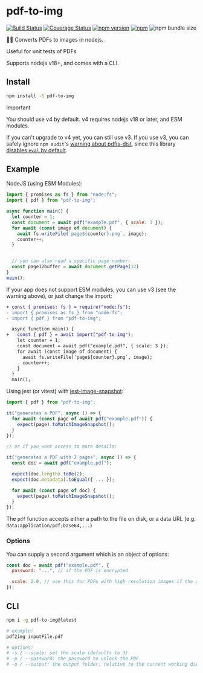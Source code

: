 # pdf-to-img

[![Build Status](https://github.com/k-yle/pdf-to-img/workflows/Build%20and%20Test/badge.svg)](https://github.com/k-yle/pdf-to-img/actions)
[![Coverage Status](https://coveralls.io/repos/github/k-yle/pdf-to-img/badge.svg?branch=main&t=LQmPNl)](https://coveralls.io/github/k-yle/pdf-to-img?branch=main)
[![npm version](https://badge.fury.io/js/pdf-to-img.svg)](https://badge.fury.io/js/pdf-to-img)
[![npm](https://img.shields.io/npm/dt/pdf-to-img.svg)](https://www.npmjs.com/package/pdf-to-img)
![npm bundle size](https://img.shields.io/bundlephobia/minzip/pdf-to-img)

📃📸 Converts PDFs to images in nodejs.

Useful for unit tests of PDFs

Supports nodejs v18+, and comes with a CLI.

## Install

```sh
npm install -S pdf-to-img
```

> [!IMPORTANT]
> You should use v4 by default. v4 requires nodejs v18 or later, and ESM modules.
>
> If you can't upgrade to v4 yet, you can still use v3. If you use v3, you can safely ignore `npm audit`'s [warning about pdfjs-dist](https://github.com/advisories/GHSA-wgrm-67xf-hhpq), since this library [disables `eval` by default](https://github.com/k-yle/pdf-to-img/commit/bdac3a1dcc2004c3f1fe7380bbb860086ec2746f).

## Example

NodeJS (using ESM Modules):

```js
import { promises as fs } from "node:fs";
import { pdf } from "pdf-to-img";

async function main() {
  let counter = 1;
  const document = await pdf("example.pdf", { scale: 3 });
  for await (const image of document) {
    await fs.writeFile(`page${counter}.png`, image);
    counter++;
  }


  // you can also read a specific page number:
  const page12buffer = await document.getPage(12)
}
main();
```

If your app does not support ESM modules, you can use v3 (see the warning above), or just change the import:

```diff
+ const { promises: fs } = require("node:fs");
- import { promises as fs } from "node:fs";
- import { pdf } from "pdf-to-img";

  async function main() {
+   const { pdf } = await import("pdf-to-img");
    let counter = 1;
    const document = await pdf("example.pdf", { scale: 3 });
    for await (const image of document) {
      await fs.writeFile(`page${counter}.png`, image);
      counter++;
    }
  }
  main();
```

Using jest (or vitest) with [jest-image-snapshot](https://npm.im/jest-image-snapshot):

```js
import { pdf } from "pdf-to-img";

it("generates a PDF", async () => {
  for await (const page of await pdf("example.pdf")) {
    expect(page).toMatchImageSnapshot();
  }
});

// or if you want access to more details:

it("generates a PDF with 2 pages", async () => {
  const doc = await pdf("example.pdf");

  expect(doc.length).toBe(2);
  expect(doc.metadata).toEqual({ ... });

  for await (const page of doc) {
    expect(page).toMatchImageSnapshot();
  }
});

```

The `pdf` function accepts either a path to the file on disk, or a data URL (e.g. `data:application/pdf;base64,...`)

### Options

You can supply a second argument which is an object of options:

```js
const doc = await pdf("example.pdf", {
  password: "...", // if the PDF is encrypted

  scale: 2.0, // use this for PDFs with high resolution images if the generated image is low quality
});
```

## CLI

```sh
npm i -g pdf-to-img@latest

# example:
pdf2img inputFile.pdf

# options:
# -s / --scale: set the scale (defaults to 3)
# -p / --password: the password to unlock the PDF
# -o / --output: the output folder, relative to the current working directory.
```
